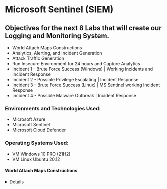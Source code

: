 # Microsoft Sentinel (SIEM)

## Objectives for the next 8 Labs that will create our Logging and Monitoring System.

- World Attach Maps Constructions
- Analytics, Alerting, and Incident Generation
- Attack Traffic Generation
- Run Insecure Environment for 24 hours and Capture Analytics
- Incident 1 - Brute Force Success (Windows) | Working Incidents and Incident Response
- Incident 2 - Possible Privilege Escalating | Incident Response
- Incident 3 - Brute Force Success (Linux) | MS Sentinel working Incident Response
- Incident 4 - Possible Malware Outbreak | Incident Response

### Environments and Technologies Used:

- Microsoft Azure
- Microsoft Sentinel
- Microsoft Cloud Defender

### Operating Systems Used:

- VM Windows 10 PRO (21H2)
- VM Linux Ubuntu 20.12

#### World Attach Maps Constructions
<details close>

<div>

</summary>

Reminder: Check your Subscription’s Cost Analysis

### Actions and Observations<b>

- We are going to create 4 different workbooks in Sentinel that show different types of malicious traffic from around the world, targeting our resources.
- We will use pre-built JSON maps to reduce the number of errors/questions, but will explain the process.

--- 

In Microsoft Sintinel | Workbooks , we will add a new workbook in order to create our map. JSON Files - Remember, Sentinel uses our Log Analytics Workspace where we ingested the logs.

![vivaldi_kLOHZRFPhj](https://user-images.githubusercontent.com/109401839/235279747-01e3bf0c-428d-4b71-b6f8-9e9dc99bae8d.png)

- Remove the pre-included reports. 
- Add Query
- Advanced Editor > Paste the [KQL .JSON Information](https://github.com/fnabeel/Cloud-SOC-Project-Directory/blob/main/Sentinel-Maps(JSON)/linux-ssh-auth-fail.json)

After running your query , your graph should populate! 

![vivaldi_1SnjH3R8Ip](https://user-images.githubusercontent.com/109401839/235279945-1eef8a2b-e778-4811-be63-3c9bf4c1e619.png)
 
> Note that each graph everyone makes will be different since this is based on the attacks I recieved in a certain timeframe! 

The KQL code we used shows us the Linux VM Authentication SSH Failures. 

- Edit > Settings > Map Settings > 

![heatmap](https://user-images.githubusercontent.com/109401839/235281773-e002056e-9f07-4082-9721-59c3f002f74f.PNG)

- Here you can customise the map and the details even further to your desire. I will keep it default. 

- Save Workbooks & Let us repeat the steps for the other maps. 

![vivaldi_YBA2LIqUJg](https://user-images.githubusercontent.com/109401839/235284830-a5b1ff91-cfd5-4381-a459-e6315be8f22d.png)

- Next we will create a graph for [MS SQL Authentication Fail](https://github.com/fnabeel/Cloud-SOC-Project-Directory/blob/main/Sentinel-Maps(JSON)/mssql-auth-fail.json)

![vivaldi_laXpbNeo86](https://user-images.githubusercontent.com/109401839/235286153-e23a0f2e-3b96-498b-a557-6d70f82e31c6.png)

- Now we will repeat it for the subsequent maps by entering the KQL code. 

- [NSG Malicious Allowed Firewall In](https://github.com/fnabeel/Cloud-SOC-Project-Directory/blob/main/Sentinel-Maps(JSON)/nsg-malicious-allowed-in.json)

![vivaldi_No4emgWydH](https://user-images.githubusercontent.com/109401839/235286714-73d14971-e942-479b-aa36-04c083dc86d5.png)

- [Windows RDP & SMB Authentication Failures](https://github.com/fnabeel/Cloud-SOC-Project-Directory/blob/main/Sentinel-Maps(JSON)/windows-rdp-auth-fail.json)

![vivaldi_hMnU9a0ydS](https://user-images.githubusercontent.com/109401839/235286919-0ae35ece-b7c4-436b-a581-71c92169fb6b.png)

> We can edit and change the timeframe to see where and what attacks happened at a certain time. I will do 30 minutes as an example: 

![vivaldi_OyzflFZq3q](https://user-images.githubusercontent.com/109401839/235287139-9b47bb91-4efe-4b37-a498-6fd9d3fadd99.png)

- You should have 4 custom made workbooks like this:

![vivaldi_Ay5xt00GJN](https://user-images.githubusercontent.com/109401839/235287326-0fbd8e95-6d31-4032-bed2-112d4b8daac1.png)

In subsequent labs, we will create our own attacks at add to these maps. For example, say I create a VM in Malaysia and attack the homebase VM, a dot should be added to our graphs depending on our attack method. 
<div>

Troubleshooting: 

- If it’s been 24 hours since you created the resources being tracked on this map and you don’t see traffic to them, make sure of the following:
First, generate traffic on your own to see if any logs show up

- Ensure both VMs are on

- Ensure Microsoft Defender for Cloud and the Data Collection Rules are configured correct to collect logs from the VMs (from section: Logging and Monitoring: Enable MDC and Configure Log Collection for Virtual Machines)

- Ensure Logging is correctly configured for MS SQL Server (from section: Azure Intro: Creating our Subscription and First Resources)

- If NSG FLow Logs are empty, ensure they are configured correctly (from section: Logging and Monitoring: Enable MDC and Configure Log Collection for Virtual Machines)

- Alternatively, you can skip ahead to the “Azure Sentinel: Attack Traffic Generation” section to generate some traffic, but we need to make sure logging is configured correctly and showing up before that will work.

<div> 

### Analytics, Alerting, and Incident Generation
<details close>

---

</summary>

In this lab we will be working on Analytics, Alerting, and Incident Generation.

- We are going to manually going to add the rules, and then trigger the alerts. We will dissect the alert and really understand what is happening. 

![image](https://user-images.githubusercontent.com/109401839/235291419-36c75299-c9a9-4b64-a51c-f4b10ce43164.png)

- First will be a brute force attempt by windows machine. 

``` 
SecurityEvent
| where EventID == 4625
| where TimeGenerated > ago(60m)
| summarize FailureCount = count() by SourceIP = IpAddress, EventID, Activity
| where FailureCount >= 10
```

> So we enter this Query under our Log Analytic workspace. Run it. It will show the EventID of 4625 in the given timeframe you selected. In this case, 60 minutes. Then the next like will be our categories and show us the Failure count. Was it all the same attacks or 10 instances of the same IP, EventID and Activity trying to attack. Thats what the failure count does. 

> So we do not want to create an alert based on a user making a mistake a few times, but over ten times is a little suspicious and we can create an alert based on that. 

![vivaldi_hQThPXrMWs](https://user-images.githubusercontent.com/109401839/235291881-b7fe654d-cdeb-4cc3-91c5-95119ab87169.png)

> Feel free to use ChatGPT to have a more in depth explanation if the one above was insufficient. 

![analytics query](https://user-images.githubusercontent.com/109401839/235292182-1ddd325e-a980-4422-99e5-02b6f35a3985.PNG)

We will add a query rule now, that is the same as the previous KQL query. 

Tactics and Techniques:
Credential Access > Brute Force
Enter it in and run it again: 

![mqFhzU2BOQ](https://user-images.githubusercontent.com/109401839/235292423-4695e167-f043-4680-af60-02da62454464.png)

- In Alert enrichment > Entity Mapping 

> Set up IP Entity | Address | AttackerIP

- Add new entity:

> Set up Host | Hostname | DestinationHostName 

![vivaldi_G4GbbxRRLc](https://user-images.githubusercontent.com/109401839/235292538-96a1b891-dbf7-4466-8234-bf9eb3aa1dfb.png)

> So say that an attacker with an IP address 1.1.1.1 attacks our network, we will get an alert.. however Sentinel will track that IP Address and correlate that addresses further action and map it to other alerts. 

![vivaldi_qZYMU18mjY](https://user-images.githubusercontent.com/109401839/235292695-ed06b0e7-18c4-4dd4-8f33-44199cee9674.png)

 ![vivaldi_5FJZt75Ouo](https://user-images.githubusercontent.com/109401839/235292727-848a05fb-234b-4a61-9d11-9ce4b35af5c6.png)

Our rule is ready to roll ~ validate & create. 

We should see any incidents that it creates.

And almost immediately we got an incident! 

![vivaldi_NgGrQCTZd8](https://user-images.githubusercontent.com/109401839/235292787-85b9164a-c584-4e35-b013-527551daae27.png)

![4MDWsCNOfs](https://user-images.githubusercontent.com/109401839/235292805-0fac1e01-6461-471b-98e6-c98ead18fdbe.png)


On the bottom left, we can click "Investigation"  and it will show us a nice infographic of the attack to the host. 

![FZIXPOncAT](https://user-images.githubusercontent.com/109401839/235293224-ad6cf8a4-3069-42b0-b83b-a20adf271e6d.png)

- Now, we can delete that test incident alert and the test alert, we are going to import a bunch of the real queries.  

> If this portion did not work for you, as in the query did not result in any incidents. You can remote into your VM and purposely fail the login attempt 10x in order to generate the incident ! 

- Now download the query rule list to make life easier ! 

``` 

{
    "$schema": "https://schema.management.azure.com/schemas/2019-04-01/deploymentTemplate.json#",
    "contentVersion": "1.0.0.0",
    "parameters": {
        "workspace": {
            "type": "String"
        }
    },
    "resources": [
        {
            "id": "[concat(resourceId('Microsoft.OperationalInsights/workspaces/providers', parameters('workspace'), 'Microsoft.SecurityInsights'),'/alertRules/62680e5a-d24e-4537-a28f-f6e90125c7bb')]",
            "name": "[concat(parameters('workspace'),'/Microsoft.SecurityInsights/62680e5a-d24e-4537-a28f-f6e90125c7bb')]",
            "type": "Microsoft.OperationalInsights/workspaces/providers/alertRules",
            "kind": "Scheduled",
            "apiVersion": "2022-09-01-preview",
            "properties": {
                "displayName": "CUSTOM: Possible Privilege Escalation (Global Admin Role Assignment)",
                "description": "",
                "severity": "High",
                "enabled": true,
                "query": "AuditLogs\n| where OperationName == \"Add member to role\" and Result == \"success\"\n| where TargetResources[0].modifiedProperties[1].newValue == '\"Company Administrator\"' and TargetResources[0].type == \"User\"\n| project TimeGenerated, OperationName, AssignedRole = TargetResources[0].modifiedProperties[1].newValue, InitiatorId = InitiatedBy.user.id, InitiatorUpn = InitiatedBy.user.userPrincipalName, TargetAccountId = TargetResources[0].id, TargetAccountUpn = TargetResources[0].userPrincipalName, InitiatorIpAddress = InitiatedBy.user.ipAddress, Status = Result\n",
                "queryFrequency": "PT10M",
                "queryPeriod": "PT5H",
                "triggerOperator": "GreaterThan",
                "triggerThreshold": 0,
                "suppressionDuration": "PT5H",
                "suppressionEnabled": false,
                "startTimeUtc": null,
                "tactics": [
                    "PrivilegeEscalation"
                ],
                "techniques": [
                    "T1548",
                    "T1546",
                    "T1078",
                    "T0890"
                ],
                "alertRuleTemplateName": null,
                "incidentConfiguration": {
                    "createIncident": true,
                    "groupingConfiguration": {
                        "enabled": true,
                        "reopenClosedIncident": false,
                        "lookbackDuration": "PT1H",
                        "matchingMethod": "AllEntities",
                        "groupByEntities": [],
                        "groupByAlertDetails": [],
                        "groupByCustomDetails": []
                    }
                },
                "eventGroupingSettings": {
                    "aggregationKind": "AlertPerResult"
                },
                "alertDetailsOverride": null,
                "customDetails": null,
                "entityMappings": [
                    {
                        "entityType": "Account",
                        "fieldMappings": [
                            {
                                "identifier": "AadUserId",
                                "columnName": "InitiatorId"
                            }
                        ]
                    },
                    {
                        "entityType": "Account",
                        "fieldMappings": [
                            {
                                "identifier": "AadUserId",
                                "columnName": "TargetAccountId"
                            }
                        ]
                    },
                    {
                        "entityType": "IP",
                        "fieldMappings": [
                            {
                                "identifier": "Address",
                                "columnName": "InitiatorIpAddress"
                            }
                        ]
                    }
                ],
                "sentinelEntitiesMappings": null,
                "templateVersion": null
            }
        },
        {
            "id": "[concat(resourceId('Microsoft.OperationalInsights/workspaces/providers', parameters('workspace'), 'Microsoft.SecurityInsights'),'/alertRules/2ba75994-1fbe-4ec0-b312-015b47e10576')]",
            "name": "[concat(parameters('workspace'),'/Microsoft.SecurityInsights/2ba75994-1fbe-4ec0-b312-015b47e10576')]",
            "type": "Microsoft.OperationalInsights/workspaces/providers/alertRules",
            "kind": "Scheduled",
            "apiVersion": "2022-09-01-preview",
            "properties": {
                "displayName": "CUSTOM: Brute Force ATTEMPT - Azure Key Vault",
                "description": "",
                "severity": "Medium",
                "enabled": true,
                "query": "// Failed access attempts\nAzureDiagnostics\n| where ResourceProvider == \"MICROSOFT.KEYVAULT\" \n| where ResultSignature == \"Forbidden\"\n\n",
                "queryFrequency": "PT5M",
                "queryPeriod": "PT5H",
                "triggerOperator": "GreaterThan",
                "triggerThreshold": 9,
                "suppressionDuration": "PT5H",
                "suppressionEnabled": false,
                "startTimeUtc": null,
                "tactics": [
                    "CredentialAccess"
                ],
                "techniques": [
                    "T1110"
                ],
                "alertRuleTemplateName": null,
                "incidentConfiguration": {
                    "createIncident": true,
                    "groupingConfiguration": {
                        "enabled": true,
                        "reopenClosedIncident": false,
                        "lookbackDuration": "PT5H",
                        "matchingMethod": "AllEntities",
                        "groupByEntities": [],
                        "groupByAlertDetails": [],
                        "groupByCustomDetails": []
                    }
                },
                "eventGroupingSettings": {
                    "aggregationKind": "SingleAlert"
                },
                "alertDetailsOverride": null,
                "customDetails": null,
                "entityMappings": [
                    {
                        "entityType": "IP",
                        "fieldMappings": [
                            {
                                "identifier": "Address",
                                "columnName": "CallerIPAddress"
                            }
                        ]
                    }
                ],
                "sentinelEntitiesMappings": null,
                "templateVersion": null
            }
        },
        {
            "id": "[concat(resourceId('Microsoft.OperationalInsights/workspaces/providers', parameters('workspace'), 'Microsoft.SecurityInsights'),'/alertRules/dbab268c-6906-4e22-a632-8fe263025f2b')]",
            "name": "[concat(parameters('workspace'),'/Microsoft.SecurityInsights/dbab268c-6906-4e22-a632-8fe263025f2b')]",
            "type": "Microsoft.OperationalInsights/workspaces/providers/alertRules",
            "kind": "Scheduled",
            "apiVersion": "2022-09-01-preview",
            "properties": {
                "displayName": "CUSTOM: Brute Force SUCCESS - Linux Syslog",
                "description": "",
                "severity": "High",
                "enabled": true,
                "query": "// Brute Force Success Linux\nlet FailedLogons = Syslog\n| where Facility == \"auth\" and SyslogMessage startswith \"Failed password for\"\n| where TimeGenerated > ago(1h)\n| project TimeGenerated, SourceIP = extract(@\"\\b\\d{1,3}\\.\\d{1,3}\\.\\d{1,3}\\.\\d{1,3}\\b\", 0, SyslogMessage), DestinationHostName = HostName, DestinationIP = HostIP, Facility, SyslogMessage, ProcessName, SeverityLevel, Type\n| summarize FailureCount = count() by AttackerIP = SourceIP, DestinationHostName\n| where FailureCount >= 5;\nlet SuccessfulLogons = Syslog\n| where Facility == \"auth\" and SyslogMessage startswith \"Accepted password for\"\n| where TimeGenerated > ago(1h)\n| project TimeGenerated, SourceIP = extract(@\"\\b\\d{1,3}\\.\\d{1,3}\\.\\d{1,3}\\.\\d{1,3}\\b\", 0, SyslogMessage), DestinationHostName = HostName, DestinationIP = HostIP, Facility, SyslogMessage, ProcessName, SeverityLevel, Type\n| summarize SuccessfulCount = count() by SuccessTime = TimeGenerated, AttackerIP = SourceIP, DestinationHostName\n| where SuccessfulCount >= 1\n| project DestinationHostName, SuccessfulCount, AttackerIP, SuccessTime;\nlet BruteForceSuccesses = SuccessfulLogons \n| join kind = inner FailedLogons on AttackerIP, DestinationHostName;\nBruteForceSuccesses",
                "queryFrequency": "PT59M",
                "queryPeriod": "PT1H",
                "triggerOperator": "GreaterThan",
                "triggerThreshold": 0,
                "suppressionDuration": "PT5H",
                "suppressionEnabled": false,
                "startTimeUtc": null,
                "tactics": [
                    "CredentialAccess"
                ],
                "techniques": [
                    "T1110"
                ],
                "alertRuleTemplateName": null,
                "incidentConfiguration": {
                    "createIncident": true,
                    "groupingConfiguration": {
                        "enabled": true,
                        "reopenClosedIncident": false,
                        "lookbackDuration": "PT1H",
                        "matchingMethod": "AllEntities",
                        "groupByEntities": [],
                        "groupByAlertDetails": [],
                        "groupByCustomDetails": []
                    }
                },
                "eventGroupingSettings": {
                    "aggregationKind": "AlertPerResult"
                },
                "alertDetailsOverride": null,
                "customDetails": null,
                "entityMappings": [
                    {
                        "entityType": "IP",
                        "fieldMappings": [
                            {
                                "identifier": "Address",
                                "columnName": "AttackerIP"
                            }
                        ]
                    },
                    {
                        "entityType": "Host",
                        "fieldMappings": [
                            {
                                "identifier": "HostName",
                                "columnName": "DestinationHostName"
                            }
                        ]
                    }
                ],
                "sentinelEntitiesMappings": null,
                "templateVersion": null
            }
        },
        {
            "id": "[concat(resourceId('Microsoft.OperationalInsights/workspaces/providers', parameters('workspace'), 'Microsoft.SecurityInsights'),'/alertRules/e95fd1bb-b03a-4046-843b-1453a0a95482')]",
            "name": "[concat(parameters('workspace'),'/Microsoft.SecurityInsights/e95fd1bb-b03a-4046-843b-1453a0a95482')]",
            "type": "Microsoft.OperationalInsights/workspaces/providers/alertRules",
            "kind": "Scheduled",
            "apiVersion": "2022-09-01-preview",
            "properties": {
                "displayName": "CUSTOM: Brute Force SUCCESS - Azure Active Directory",
                "description": "",
                "severity": "High",
                "enabled": true,
                "query": "// Failed AAD logon\nlet FailedLogons = SigninLogs\n| where Status.failureReason == \"Invalid username or password or Invalid on-premise username or password.\"\n| where TimeGenerated > ago(1h)\n| project TimeGenerated, Status = Status.failureReason, UserPrincipalName, UserId, UserDisplayName, AppDisplayName, AttackerIP = IPAddress, IPAddressFromResourceProvider, City = LocationDetails.city, State = LocationDetails.state, Country = LocationDetails.country, Latitude = LocationDetails.geoCoordinates.latitude, Longitude = LocationDetails.geoCoordinates.longitude\n| summarize FailureCount = count() by AttackerIP, UserPrincipalName;\nlet SuccessfulLogons = SigninLogs\n| where Status.errorCode == 0 \n| where TimeGenerated > ago(1h)\n| project TimeGenerated, Status = Status.errorCode, UserPrincipalName, UserId, UserDisplayName, AppDisplayName, AttackerIP = IPAddress, IPAddressFromResourceProvider, City = LocationDetails.city, State = LocationDetails.state, Country = LocationDetails.country, Latitude = LocationDetails.geoCoordinates.latitude, Longitude = LocationDetails.geoCoordinates.longitude\n| summarize SuccessCount = count() by AuthenticationSuccessTime = TimeGenerated, AttackerIP, UserPrincipalName, UserId, UserDisplayName;\nlet BruteForceSuccesses = SuccessfulLogons\n| join kind = inner FailedLogons on AttackerIP, UserPrincipalName;\nBruteForceSuccesses\n| project AttackerIP, TargetAccount = UserPrincipalName, UserId, FailureCount, SuccessCount, AuthenticationSuccessTime",
                "queryFrequency": "PT5M",
                "queryPeriod": "PT5H",
                "triggerOperator": "GreaterThan",
                "triggerThreshold": 0,
                "suppressionDuration": "PT5H",
                "suppressionEnabled": false,
                "startTimeUtc": null,
                "tactics": [],
                "techniques": [],
                "alertRuleTemplateName": null,
                "incidentConfiguration": {
                    "createIncident": true,
                    "groupingConfiguration": {
                        "enabled": true,
                        "reopenClosedIncident": false,
                        "lookbackDuration": "PT5H",
                        "matchingMethod": "AllEntities",
                        "groupByEntities": [],
                        "groupByAlertDetails": [],
                        "groupByCustomDetails": []
                    }
                },
                "eventGroupingSettings": {
                    "aggregationKind": "AlertPerResult"
                },
                "alertDetailsOverride": null,
                "customDetails": null,
                "entityMappings": [
                    {
                        "entityType": "IP",
                        "fieldMappings": [
                            {
                                "identifier": "Address",
                                "columnName": "AttackerIP"
                            }
                        ]
                    },
                    {
                        "entityType": "Account",
                        "fieldMappings": [
                            {
                                "identifier": "AadUserId",
                                "columnName": "UserId"
                            }
                        ]
                    }
                ],
                "sentinelEntitiesMappings": null,
                "templateVersion": null
            }
        },
        {
            "id": "[concat(resourceId('Microsoft.OperationalInsights/workspaces/providers', parameters('workspace'), 'Microsoft.SecurityInsights'),'/alertRules/4891fd6a-75e3-4b43-a5ae-33dbaaf2342e')]",
            "name": "[concat(parameters('workspace'),'/Microsoft.SecurityInsights/4891fd6a-75e3-4b43-a5ae-33dbaaf2342e')]",
            "type": "Microsoft.OperationalInsights/workspaces/providers/alertRules",
            "kind": "Scheduled",
            "apiVersion": "2022-09-01-preview",
            "properties": {
                "displayName": "CUSTOM: Brute Force ATTEMPT - Azure Active Directory",
                "description": "",
                "severity": "Medium",
                "enabled": true,
                "query": "SigninLogs\n| where ResultDescription == \"Invalid username or password or Invalid on-premise username or password.\"\n| project TimeGenerated, ResultDescription, UserPrincipalName, UserId, AppDisplayName, IPAddress, IPAddressFromResourceProvider, City = LocationDetails.city, State = LocationDetails.state, Country = LocationDetails.country, Latitude = LocationDetails.geoCoordinates.latitude, Longitude = LocationDetails.geoCoordinates.longitude",
                "queryFrequency": "PT10M",
                "queryPeriod": "PT1H",
                "triggerOperator": "GreaterThan",
                "triggerThreshold": 9,
                "suppressionDuration": "PT5H",
                "suppressionEnabled": false,
                "startTimeUtc": null,
                "tactics": [
                    "CredentialAccess"
                ],
                "techniques": [
                    "T1110"
                ],
                "alertRuleTemplateName": null,
                "incidentConfiguration": {
                    "createIncident": true,
                    "groupingConfiguration": {
                        "enabled": true,
                        "reopenClosedIncident": false,
                        "lookbackDuration": "PT1H",
                        "matchingMethod": "AllEntities",
                        "groupByEntities": [],
                        "groupByAlertDetails": [],
                        "groupByCustomDetails": []
                    }
                },
                "eventGroupingSettings": {
                    "aggregationKind": "SingleAlert"
                },
                "alertDetailsOverride": null,
                "customDetails": null,
                "entityMappings": [
                    {
                        "entityType": "Account",
                        "fieldMappings": [
                            {
                                "identifier": "AadUserId",
                                "columnName": "UserId"
                            }
                        ]
                    },
                    {
                        "entityType": "IP",
                        "fieldMappings": [
                            {
                                "identifier": "Address",
                                "columnName": "IPAddress"
                            }
                        ]
                    }
                ],
                "sentinelEntitiesMappings": null,
                "templateVersion": null
            }
        },
        {
            "id": "[concat(resourceId('Microsoft.OperationalInsights/workspaces/providers', parameters('workspace'), 'Microsoft.SecurityInsights'),'/alertRules/5b3b873a-3204-4983-9533-88b4a9c71c2d')]",
            "name": "[concat(parameters('workspace'),'/Microsoft.SecurityInsights/5b3b873a-3204-4983-9533-88b4a9c71c2d')]",
            "type": "Microsoft.OperationalInsights/workspaces/providers/alertRules",
            "kind": "Scheduled",
            "apiVersion": "2022-09-01-preview",
            "properties": {
                "displayName": "CUSTOM: Brute Force SUCCESS - Windows",
                "description": "If you see a SUCCESS but the Account is \"NT AUTHORITY\\ANONYMOUS LOGON\", check out this article: https://www.inversecos.com/2020/04/successful-4624-anonymous-logons-to.html",
                "severity": "High",
                "enabled": true,
                "query": "// Brute Force Success Windows\nlet FailedLogons = SecurityEvent\n| where EventID == 4625 and LogonType == 3\n| where TimeGenerated > ago(1h)\n| summarize FailureCount = count() by AttackerIP = IpAddress, EventID, Activity, LogonType, DestinationHostName = Computer\n| where FailureCount >= 5;\nlet SuccessfulLogons = SecurityEvent\n| where EventID == 4624 and LogonType == 3\n| where TimeGenerated > ago(1h)\n| summarize SuccessfulCount = count() by AttackerIP = IpAddress, LogonType, DestinationHostName = Computer, AuthenticationSuccessTime = TimeGenerated;\nSuccessfulLogons\n| join kind = inner FailedLogons on DestinationHostName, AttackerIP, LogonType\n| project AuthenticationSuccessTime, AttackerIP, DestinationHostName, FailureCount, SuccessfulCount\n",
                "queryFrequency": "PT59M",
                "queryPeriod": "PT1H",
                "triggerOperator": "GreaterThan",
                "triggerThreshold": 0,
                "suppressionDuration": "PT5H",
                "suppressionEnabled": false,
                "startTimeUtc": null,
                "tactics": [
                    "CredentialAccess"
                ],
                "techniques": [
                    "T1110"
                ],
                "alertRuleTemplateName": null,
                "incidentConfiguration": {
                    "createIncident": true,
                    "groupingConfiguration": {
                        "enabled": true,
                        "reopenClosedIncident": false,
                        "lookbackDuration": "PT1H",
                        "matchingMethod": "AllEntities",
                        "groupByEntities": [],
                        "groupByAlertDetails": [],
                        "groupByCustomDetails": []
                    }
                },
                "eventGroupingSettings": {
                    "aggregationKind": "AlertPerResult"
                },
                "alertDetailsOverride": null,
                "customDetails": null,
                "entityMappings": [
                    {
                        "entityType": "IP",
                        "fieldMappings": [
                            {
                                "identifier": "Address",
                                "columnName": "AttackerIP"
                            }
                        ]
                    },
                    {
                        "entityType": "Host",
                        "fieldMappings": [
                            {
                                "identifier": "HostName",
                                "columnName": "DestinationHostName"
                            }
                        ]
                    }
                ],
                "sentinelEntitiesMappings": null,
                "templateVersion": null
            }
        },
        {
            "id": "[concat(resourceId('Microsoft.OperationalInsights/workspaces/providers', parameters('workspace'), 'Microsoft.SecurityInsights'),'/alertRules/afe7b0a7-d84f-462d-b751-548861bc0c5d')]",
            "name": "[concat(parameters('workspace'),'/Microsoft.SecurityInsights/afe7b0a7-d84f-462d-b751-548861bc0c5d')]",
            "type": "Microsoft.OperationalInsights/workspaces/providers/alertRules",
            "kind": "Scheduled",
            "apiVersion": "2022-09-01-preview",
            "properties": {
                "displayName": "CUSTOM: Brute Force ATTEMPT - Windows",
                "description": "",
                "severity": "Medium",
                "enabled": true,
                "query": "// Failed logon \nSecurityEvent\n| where EventID == 4625\n| where TimeGenerated > ago(60m)\n| summarize FailureCount = count() by AttackerIP = IpAddress, EventID, Activity, DestinationHostName = Computer\n| where FailureCount >= 10",
                "queryFrequency": "PT15M",
                "queryPeriod": "PT1H",
                "triggerOperator": "GreaterThan",
                "triggerThreshold": 0,
                "suppressionDuration": "PT5H",
                "suppressionEnabled": false,
                "startTimeUtc": null,
                "tactics": [
                    "CredentialAccess"
                ],
                "techniques": [
                    "T1110"
                ],
                "alertRuleTemplateName": null,
                "incidentConfiguration": {
                    "createIncident": true,
                    "groupingConfiguration": {
                        "enabled": true,
                        "reopenClosedIncident": false,
                        "lookbackDuration": "PT5H",
                        "matchingMethod": "AllEntities",
                        "groupByEntities": [],
                        "groupByAlertDetails": [],
                        "groupByCustomDetails": []
                    }
                },
                "eventGroupingSettings": {
                    "aggregationKind": "SingleAlert"
                },
                "alertDetailsOverride": null,
                "customDetails": null,
                "entityMappings": [
                    {
                        "entityType": "IP",
                        "fieldMappings": [
                            {
                                "identifier": "Address",
                                "columnName": "AttackerIP"
                            }
                        ]
                    },
                    {
                        "entityType": "Host",
                        "fieldMappings": [
                            {
                                "identifier": "HostName",
                                "columnName": "DestinationHostName"
                            }
                        ]
                    }
                ],
                "sentinelEntitiesMappings": null,
                "templateVersion": null
            }
        },
        {
            "id": "[concat(resourceId('Microsoft.OperationalInsights/workspaces/providers', parameters('workspace'), 'Microsoft.SecurityInsights'),'/alertRules/c220acf2-b8bb-436d-ad4f-7e3174bbf5a1')]",
            "name": "[concat(parameters('workspace'),'/Microsoft.SecurityInsights/c220acf2-b8bb-436d-ad4f-7e3174bbf5a1')]",
            "type": "Microsoft.OperationalInsights/workspaces/providers/alertRules",
            "kind": "Scheduled",
            "apiVersion": "2022-09-01-preview",
            "properties": {
                "displayName": "CUSTOM: Possible Privilege Escalation (Azure Key Vault Critical Credential Retrieval or Update)",
                "description": "",
                "severity": "High",
                "enabled": true,
                "query": "// Updating a specific existing password Success\nlet CRITICAL_PASSWORD_NAME = \"Tenant-Global-Admin-Password\";\nAzureDiagnostics\n| where ResourceProvider == \"MICROSOFT.KEYVAULT\" \n| where OperationName == \"SecretGet\" or OperationName == \"SecretSet\"\n| where id_s contains CRITICAL_PASSWORD_NAME",
                "queryFrequency": "PT10M",
                "queryPeriod": "PT5H",
                "triggerOperator": "GreaterThan",
                "triggerThreshold": 0,
                "suppressionDuration": "PT5H",
                "suppressionEnabled": false,
                "startTimeUtc": null,
                "tactics": [
                    "PrivilegeEscalation"
                ],
                "techniques": [],
                "alertRuleTemplateName": null,
                "incidentConfiguration": {
                    "createIncident": true,
                    "groupingConfiguration": {
                        "enabled": true,
                        "reopenClosedIncident": false,
                        "lookbackDuration": "PT5H",
                        "matchingMethod": "AllEntities",
                        "groupByEntities": [],
                        "groupByAlertDetails": [],
                        "groupByCustomDetails": []
                    }
                },
                "eventGroupingSettings": {
                    "aggregationKind": "SingleAlert"
                },
                "alertDetailsOverride": null,
                "customDetails": null,
                "entityMappings": [
                    {
                        "entityType": "IP",
                        "fieldMappings": [
                            {
                                "identifier": "Address",
                                "columnName": "CallerIPAddress"
                            }
                        ]
                    },
                    {
                        "entityType": "Account",
                        "fieldMappings": [
                            {
                                "identifier": "AadUserId",
                                "columnName": "identity_claim_oid_g"
                            }
                        ]
                    }
                ],
                "sentinelEntitiesMappings": null,
                "templateVersion": null
            }
        },
        {
            "id": "[concat(resourceId('Microsoft.OperationalInsights/workspaces/providers', parameters('workspace'), 'Microsoft.SecurityInsights'),'/alertRules/cf0df627-c9ba-4fa7-858d-265cd5cd3548')]",
            "name": "[concat(parameters('workspace'),'/Microsoft.SecurityInsights/cf0df627-c9ba-4fa7-858d-265cd5cd3548')]",
            "type": "Microsoft.OperationalInsights/workspaces/providers/alertRules",
            "kind": "Scheduled",
            "apiVersion": "2022-09-01-preview",
            "properties": {
                "displayName": "CUSTOM: Brute Force ATTEMPT - Linux Syslog",
                "description": "",
                "severity": "Medium",
                "enabled": true,
                "query": "// Brute Force Success Linux\nlet IpAddress_REGEX_PATTERN = @\"\\b\\d{1,3}\\.\\d{1,3}\\.\\d{1,3}\\.\\d{1,3}\\b\";\nSyslog\n| where Facility == \"auth\" and SyslogMessage startswith \"Failed password for\"\n| where TimeGenerated > ago(1h)\n| project TimeGenerated, AttackerIP = extract(IpAddress_REGEX_PATTERN, 0, SyslogMessage), DestinationHostName = HostName, DestinationIP = HostIP, Facility, SyslogMessage, ProcessName, SeverityLevel, Type\n| summarize FailureCount = count() by AttackerIP, DestinationHostName, DestinationIP\n| where FailureCount >= 10",
                "queryFrequency": "PT10M",
                "queryPeriod": "PT1H",
                "triggerOperator": "GreaterThan",
                "triggerThreshold": 0,
                "suppressionDuration": "PT5H",
                "suppressionEnabled": false,
                "startTimeUtc": null,
                "tactics": [
                    "CredentialAccess"
                ],
                "techniques": [
                    "T1110"
                ],
                "alertRuleTemplateName": null,
                "incidentConfiguration": {
                    "createIncident": true,
                    "groupingConfiguration": {
                        "enabled": true,
                        "reopenClosedIncident": false,
                        "lookbackDuration": "PT5H",
                        "matchingMethod": "AllEntities",
                        "groupByEntities": [],
                        "groupByAlertDetails": [],
                        "groupByCustomDetails": []
                    }
                },
                "eventGroupingSettings": {
                    "aggregationKind": "SingleAlert"
                },
                "alertDetailsOverride": null,
                "customDetails": null,
                "entityMappings": [
                    {
                        "entityType": "Host",
                        "fieldMappings": [
                            {
                                "identifier": "HostName",
                                "columnName": "DestinationHostName"
                            }
                        ]
                    },
                    {
                        "entityType": "IP",
                        "fieldMappings": [
                            {
                                "identifier": "Address",
                                "columnName": "AttackerIP"
                            }
                        ]
                    }
                ],
                "sentinelEntitiesMappings": null,
                "templateVersion": null
            }
        },
        {
            "id": "[concat(resourceId('Microsoft.OperationalInsights/workspaces/providers', parameters('workspace'), 'Microsoft.SecurityInsights'),'/alertRules/e5450d35-8fd2-47a8-b9cf-e8081d798e8b')]",
            "name": "[concat(parameters('workspace'),'/Microsoft.SecurityInsights/e5450d35-8fd2-47a8-b9cf-e8081d798e8b')]",
            "type": "Microsoft.OperationalInsights/workspaces/providers/alertRules",
            "kind": "Scheduled",
            "apiVersion": "2022-09-01-preview",
            "properties": {
                "displayName": "CUSTOM: Malware Detected",
                "description": "",
                "severity": "High",
                "enabled": true,
                "query": "SecurityAlert\n| where AlertType == \"AntimalwareActionTaken\"",
                "queryFrequency": "PT10M",
                "queryPeriod": "PT1H",
                "triggerOperator": "GreaterThan",
                "triggerThreshold": 0,
                "suppressionDuration": "PT5H",
                "suppressionEnabled": false,
                "startTimeUtc": null,
                "tactics": [
                    "Collection",
                    "CommandAndControl",
                    "Exfiltration",
                    "Impact"
                ],
                "techniques": [],
                "alertRuleTemplateName": null,
                "incidentConfiguration": {
                    "createIncident": true,
                    "groupingConfiguration": {
                        "enabled": true,
                        "reopenClosedIncident": false,
                        "lookbackDuration": "PT5H",
                        "matchingMethod": "AllEntities",
                        "groupByEntities": [],
                        "groupByAlertDetails": [],
                        "groupByCustomDetails": []
                    }
                },
                "eventGroupingSettings": {
                    "aggregationKind": "SingleAlert"
                },
                "alertDetailsOverride": null,
                "customDetails": null,
                "entityMappings": [
                    {
                        "entityType": "Host",
                        "fieldMappings": [
                            {
                                "identifier": "HostName",
                                "columnName": "CompromisedEntity"
                            }
                        ]
                    }
                ],
                "sentinelEntitiesMappings": null,
                "templateVersion": null
            }
        },
        {
            "id": "[concat(resourceId('Microsoft.OperationalInsights/workspaces/providers', parameters('workspace'), 'Microsoft.SecurityInsights'),'/alertRules/c18a784d-5d2e-47bd-8203-bd4cc09b03d2')]",
            "name": "[concat(parameters('workspace'),'/Microsoft.SecurityInsights/c18a784d-5d2e-47bd-8203-bd4cc09b03d2')]",
            "type": "Microsoft.OperationalInsights/workspaces/providers/alertRules",
            "kind": "Scheduled",
            "apiVersion": "2022-09-01-preview",
            "properties": {
                "displayName": "CUSTOM: Brute Force ATTEMPT - MS SQL Server",
                "description": "",
                "severity": "Medium",
                "enabled": true,
                "query": "// Brute Force Attempt MS SQL Server\nlet IpAddress_REGEX_PATTERN = @\"\\b\\d{1,3}\\.\\d{1,3}\\.\\d{1,3}\\.\\d{1,3}\\b\";\nEvent\n| where EventLog == \"Application\"\n| where EventID == 18456\n| where TimeGenerated > ago(1hr)\n| project TimeGenerated, AttackerIP = extract(IpAddress_REGEX_PATTERN, 0, RenderedDescription), DestinationHostName = Computer, RenderedDescription\n| summarize FailureCount = count() by AttackerIP, DestinationHostName\n| where FailureCount >= 10",
                "queryFrequency": "PT10M",
                "queryPeriod": "PT1H",
                "triggerOperator": "GreaterThan",
                "triggerThreshold": 0,
                "suppressionDuration": "PT5H",
                "suppressionEnabled": false,
                "startTimeUtc": null,
                "tactics": [
                    "CredentialAccess"
                ],
                "techniques": [
                    "T1110"
                ],
                "alertRuleTemplateName": null,
                "incidentConfiguration": {
                    "createIncident": true,
                    "groupingConfiguration": {
                        "enabled": true,
                        "reopenClosedIncident": false,
                        "lookbackDuration": "PT5H",
                        "matchingMethod": "AllEntities",
                        "groupByEntities": [],
                        "groupByAlertDetails": [],
                        "groupByCustomDetails": []
                    }
                },
                "eventGroupingSettings": {
                    "aggregationKind": "SingleAlert"
                },
                "alertDetailsOverride": null,
                "customDetails": null,
                "entityMappings": [
                    {
                        "entityType": "Host",
                        "fieldMappings": [
                            {
                                "identifier": "HostName",
                                "columnName": "DestinationHostName"
                            }
                        ]
                    },
                    {
                        "entityType": "IP",
                        "fieldMappings": [
                            {
                                "identifier": "Address",
                                "columnName": "AttackerIP"
                            }
                        ]
                    }
                ],
                "sentinelEntitiesMappings": null,
                "templateVersion": null
            }
        },
        {
            "id": "[concat(resourceId('Microsoft.OperationalInsights/workspaces/providers', parameters('workspace'), 'Microsoft.SecurityInsights'),'/alertRules/b1cafe38-aa17-49a4-ac62-99198caeb3fb')]",
            "name": "[concat(parameters('workspace'),'/Microsoft.SecurityInsights/b1cafe38-aa17-49a4-ac62-99198caeb3fb')]",
            "type": "Microsoft.OperationalInsights/workspaces/providers/alertRules",
            "kind": "Scheduled",
            "apiVersion": "2022-09-01-preview",
            "properties": {
                "displayName": "CUSTOM: Possible Lateral Movement (Excessive Password Resets)",
                "description": "",
                "severity": "Medium",
                "enabled": true,
                "query": "AuditLogs\n| where OperationName startswith \"Change\" or OperationName startswith \"Reset\"\n| order by TimeGenerated\n| summarize count() by tostring(InitiatedBy)\n| project Count = count_, InitiatorId = parse_json(InitiatedBy).user.id, InitiatorUpn = parse_json(InitiatedBy).user.userPrincipalName, InitiatorIpAddress = parse_json(InitiatedBy).user.ipAddress \n| where Count >= 10\n",
                "queryFrequency": "PT5M",
                "queryPeriod": "PT5H",
                "triggerOperator": "GreaterThan",
                "triggerThreshold": 0,
                "suppressionDuration": "PT5H",
                "suppressionEnabled": false,
                "startTimeUtc": null,
                "tactics": [
                    "CredentialAccess",
                    "PrivilegeEscalation"
                ],
                "techniques": [
                    "T1555",
                    "T1078"
                ],
                "alertRuleTemplateName": null,
                "incidentConfiguration": {
                    "createIncident": true,
                    "groupingConfiguration": {
                        "enabled": true,
                        "reopenClosedIncident": false,
                        "lookbackDuration": "PT1H",
                        "matchingMethod": "AllEntities",
                        "groupByEntities": [],
                        "groupByAlertDetails": [],
                        "groupByCustomDetails": []
                    }
                },
                "eventGroupingSettings": {
                    "aggregationKind": "SingleAlert"
                },
                "alertDetailsOverride": null,
                "customDetails": null,
                "entityMappings": [
                    {
                        "entityType": "Account",
                        "fieldMappings": [
                            {
                                "identifier": "AadUserId",
                                "columnName": "InitiatorId"
                            }
                        ]
                    },
                    {
                        "entityType": "IP",
                        "fieldMappings": [
                            {
                                "identifier": "Address",
                                "columnName": "InitiatorIpAddress"
                            }
                        ]
                    }
                ],
                "sentinelEntitiesMappings": null,
                "templateVersion": null
            }
        }
    ]
}

```
